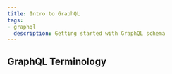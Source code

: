 ```yaml
---
title: Intro to GraphQL
tags:
- graphql
  description: Getting started with GraphQL schema
---
```

## GraphQL Terminology

